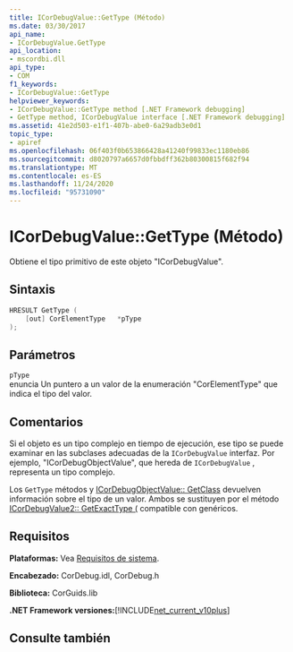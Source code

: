 ```yaml
---
title: ICorDebugValue::GetType (Método)
ms.date: 03/30/2017
api_name:
- ICorDebugValue.GetType
api_location:
- mscordbi.dll
api_type:
- COM
f1_keywords:
- ICorDebugValue::GetType
helpviewer_keywords:
- ICorDebugValue::GetType method [.NET Framework debugging]
- GetType method, ICorDebugValue interface [.NET Framework debugging]
ms.assetid: 41e2d503-e1f1-407b-abe0-6a29adb3e0d1
topic_type:
- apiref
ms.openlocfilehash: 06f403f0b653866428a41240f99833ec1180eb86
ms.sourcegitcommit: d8020797a6657d0fbbdff362b80300815f682f94
ms.translationtype: MT
ms.contentlocale: es-ES
ms.lasthandoff: 11/24/2020
ms.locfileid: "95731090"
---
```

# <a name="icordebugvaluegettype-method"></a>ICorDebugValue::GetType (Método)

Obtiene el tipo primitivo de este objeto "ICorDebugValue".  
  
## <a name="syntax"></a>Sintaxis  
  
```cpp  
HRESULT GetType (  
    [out] CorElementType   *pType  
);  
```  
  
## <a name="parameters"></a>Parámetros  

 `pType`  
 enuncia Un puntero a un valor de la enumeración "CorElementType" que indica el tipo del valor.  
  
## <a name="remarks"></a>Comentarios  

 Si el objeto es un tipo complejo en tiempo de ejecución, ese tipo se puede examinar en las subclases adecuadas de la `ICorDebugValue` interfaz. Por ejemplo, "ICorDebugObjectValue", que hereda de `ICorDebugValue` , representa un tipo complejo.  
  
 Los `GetType` métodos y [ICorDebugObjectValue:: GetClass](icordebugobjectvalue-getclass-method.md) devuelven información sobre el tipo de un valor. Ambos se sustituyen por el método [ICorDebugValue2:: GetExactType (](icordebugvalue2-getexacttype-method.md) compatible con genéricos.  
  
## <a name="requirements"></a>Requisitos  

 **Plataformas:** Vea [Requisitos de sistema](../../get-started/system-requirements.md).  
  
 **Encabezado:** CorDebug.idl, CorDebug.h  
  
 **Biblioteca:** CorGuids.lib  
  
 **.NET Framework versiones:**[!INCLUDE[net_current_v10plus](../../../../includes/net-current-v10plus-md.md)]  
  
## <a name="see-also"></a>Consulte también
